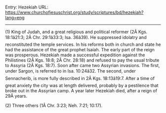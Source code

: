 Entry: Hezekiah
URL: https://www.churchofjesuschrist.org/study/scriptures/bd/hezekiah?lang=eng

---

(1) King of Judah, and a great religious and political reformer (2Â Kgs. 18:1â21:3; 2Â Chr. 29:1â33:3; Isa. 36â39). He suppressed idolatry and reconstituted the temple services. In his reforms both in church and state he had the assistance of the great prophet Isaiah. The early part of the reign was prosperous. Hezekiah made a successful expedition against the Philistines (2Â Kgs. 18:8; 2Â Chr. 28:18) and refused to pay the usual tribute to Assyria (2Â Kgs. 18:7). Soon after came two Assyrian invasions. The first, under Sargon, is referred to in Isa. 10:24â32. The second, under Sennacherib, is more fully described in 2Â Kgs. 18:13â19:7. After a time of great anxiety the city was at length delivered, probably by a pestilence that broke out in the Assyrian camp. A year later Hezekiah died, after a reign of 29Â years.

(2) Three others (1Â Chr. 3:23; Neh. 7:21; 10:17).
